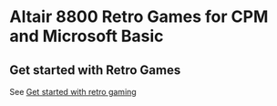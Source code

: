 # Altair 8800 Retro Games for CPM and Microsoft Basic

## Get started with Retro Games

See [Get started with retro gaming](https://gloveboxes.github.io/altair_8800_docs/start/Web-Terminal#get-started-with-retro-gaming)
